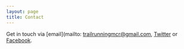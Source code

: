 ```yaml
---
layout: page
title: Contact
---
```

    
Get in touch via [email](mailto: trailrunningmcr@gmail.com, [Twitter](https://www.twitter.com/trailrunningmcr) or [Facebook](https://www.facebook.com/trailrunningmcr).
